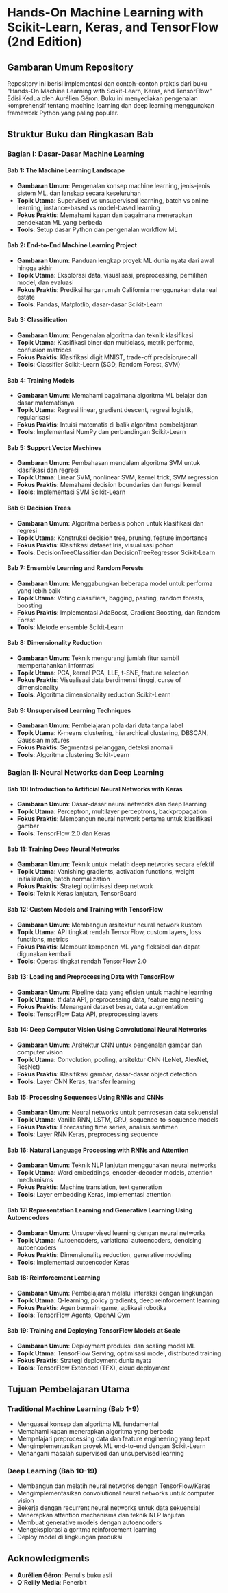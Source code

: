 # Hands-On Machine Learning with Scikit-Learn, Keras, and TensorFlow (2nd Edition)

## Gambaran Umum Repository

Repository ini berisi implementasi dan contoh-contoh praktis dari buku "Hands-On Machine Learning with Scikit-Learn, Keras, and TensorFlow" Edisi Kedua oleh Aurélien Géron. Buku ini menyediakan pengenalan komprehensif tentang machine learning dan deep learning menggunakan framework Python yang paling populer.

## Struktur Buku dan Ringkasan Bab

### **Bagian I: Dasar-Dasar Machine Learning**

#### Bab 1: The Machine Learning Landscape
- **Gambaran Umum**: Pengenalan konsep machine learning, jenis-jenis sistem ML, dan lanskap secara keseluruhan
- **Topik Utama**: Supervised vs unsupervised learning, batch vs online learning, instance-based vs model-based learning
- **Fokus Praktis**: Memahami kapan dan bagaimana menerapkan pendekatan ML yang berbeda
- **Tools**: Setup dasar Python dan pengenalan workflow ML

#### Bab 2: End-to-End Machine Learning Project
- **Gambaran Umum**: Panduan lengkap proyek ML dunia nyata dari awal hingga akhir
- **Topik Utama**: Eksplorasi data, visualisasi, preprocessing, pemilihan model, dan evaluasi
- **Fokus Praktis**: Prediksi harga rumah California menggunakan data real estate
- **Tools**: Pandas, Matplotlib, dasar-dasar Scikit-Learn

#### Bab 3: Classification
- **Gambaran Umum**: Pengenalan algoritma dan teknik klasifikasi
- **Topik Utama**: Klasifikasi biner dan multiclass, metrik performa, confusion matrices
- **Fokus Praktis**: Klasifikasi digit MNIST, trade-off precision/recall
- **Tools**: Classifier Scikit-Learn (SGD, Random Forest, SVM)

#### Bab 4: Training Models
- **Gambaran Umum**: Memahami bagaimana algoritma ML belajar dan dasar matematisnya
- **Topik Utama**: Regresi linear, gradient descent, regresi logistik, regularisasi
- **Fokus Praktis**: Intuisi matematis di balik algoritma pembelajaran
- **Tools**: Implementasi NumPy dan perbandingan Scikit-Learn

#### Bab 5: Support Vector Machines
- **Gambaran Umum**: Pembahasan mendalam algoritma SVM untuk klasifikasi dan regresi
- **Topik Utama**: Linear SVM, nonlinear SVM, kernel trick, SVM regression
- **Fokus Praktis**: Memahami decision boundaries dan fungsi kernel
- **Tools**: Implementasi SVM Scikit-Learn

#### Bab 6: Decision Trees
- **Gambaran Umum**: Algoritma berbasis pohon untuk klasifikasi dan regresi
- **Topik Utama**: Konstruksi decision tree, pruning, feature importance
- **Fokus Praktis**: Klasifikasi dataset Iris, visualisasi pohon
- **Tools**: DecisionTreeClassifier dan DecisionTreeRegressor Scikit-Learn

#### Bab 7: Ensemble Learning and Random Forests
- **Gambaran Umum**: Menggabungkan beberapa model untuk performa yang lebih baik
- **Topik Utama**: Voting classifiers, bagging, pasting, random forests, boosting
- **Fokus Praktis**: Implementasi AdaBoost, Gradient Boosting, dan Random Forest
- **Tools**: Metode ensemble Scikit-Learn

#### Bab 8: Dimensionality Reduction
- **Gambaran Umum**: Teknik mengurangi jumlah fitur sambil mempertahankan informasi
- **Topik Utama**: PCA, kernel PCA, LLE, t-SNE, feature selection
- **Fokus Praktis**: Visualisasi data berdimensi tinggi, curse of dimensionality
- **Tools**: Algoritma dimensionality reduction Scikit-Learn

#### Bab 9: Unsupervised Learning Techniques
- **Gambaran Umum**: Pembelajaran pola dari data tanpa label
- **Topik Utama**: K-means clustering, hierarchical clustering, DBSCAN, Gaussian mixtures
- **Fokus Praktis**: Segmentasi pelanggan, deteksi anomali
- **Tools**: Algoritma clustering Scikit-Learn

### **Bagian II: Neural Networks dan Deep Learning**

#### Bab 10: Introduction to Artificial Neural Networks with Keras
- **Gambaran Umum**: Dasar-dasar neural networks dan deep learning
- **Topik Utama**: Perceptron, multilayer perceptrons, backpropagation
- **Fokus Praktis**: Membangun neural network pertama untuk klasifikasi gambar
- **Tools**: TensorFlow 2.0 dan Keras

#### Bab 11: Training Deep Neural Networks
- **Gambaran Umum**: Teknik untuk melatih deep networks secara efektif
- **Topik Utama**: Vanishing gradients, activation functions, weight initialization, batch normalization
- **Fokus Praktis**: Strategi optimisasi deep network
- **Tools**: Teknik Keras lanjutan, TensorBoard

#### Bab 12: Custom Models and Training with TensorFlow
- **Gambaran Umum**: Membangun arsitektur neural network kustom
- **Topik Utama**: API tingkat rendah TensorFlow, custom layers, loss functions, metrics
- **Fokus Praktis**: Membuat komponen ML yang fleksibel dan dapat digunakan kembali
- **Tools**: Operasi tingkat rendah TensorFlow 2.0

#### Bab 13: Loading and Preprocessing Data with TensorFlow
- **Gambaran Umum**: Pipeline data yang efisien untuk machine learning
- **Topik Utama**: tf.data API, preprocessing data, feature engineering
- **Fokus Praktis**: Menangani dataset besar, data augmentation
- **Tools**: TensorFlow Data API, preprocessing layers

#### Bab 14: Deep Computer Vision Using Convolutional Neural Networks
- **Gambaran Umum**: Arsitektur CNN untuk pengenalan gambar dan computer vision
- **Topik Utama**: Convolution, pooling, arsitektur CNN (LeNet, AlexNet, ResNet)
- **Fokus Praktis**: Klasifikasi gambar, dasar-dasar object detection
- **Tools**: Layer CNN Keras, transfer learning

#### Bab 15: Processing Sequences Using RNNs and CNNs
- **Gambaran Umum**: Neural networks untuk pemrosesan data sekuensial
- **Topik Utama**: Vanilla RNN, LSTM, GRU, sequence-to-sequence models
- **Fokus Praktis**: Forecasting time series, analisis sentimen
- **Tools**: Layer RNN Keras, preprocessing sequence

#### Bab 16: Natural Language Processing with RNNs and Attention
- **Gambaran Umum**: Teknik NLP lanjutan menggunakan neural networks
- **Topik Utama**: Word embeddings, encoder-decoder models, attention mechanisms
- **Fokus Praktis**: Machine translation, text generation
- **Tools**: Layer embedding Keras, implementasi attention

#### Bab 17: Representation Learning and Generative Learning Using Autoencoders
- **Gambaran Umum**: Unsupervised learning dengan neural networks
- **Topik Utama**: Autoencoders, variational autoencoders, denoising autoencoders
- **Fokus Praktis**: Dimensionality reduction, generative modeling
- **Tools**: Implementasi autoencoder Keras

#### Bab 18: Reinforcement Learning
- **Gambaran Umum**: Pembelajaran melalui interaksi dengan lingkungan
- **Topik Utama**: Q-learning, policy gradients, deep reinforcement learning
- **Fokus Praktis**: Agen bermain game, aplikasi robotika
- **Tools**: TensorFlow Agents, OpenAI Gym

#### Bab 19: Training and Deploying TensorFlow Models at Scale
- **Gambaran Umum**: Deployment produksi dan scaling model ML
- **Topik Utama**: TensorFlow Serving, optimisasi model, distributed training
- **Fokus Praktis**: Strategi deployment dunia nyata
- **Tools**: TensorFlow Extended (TFX), cloud deployment

## Tujuan Pembelajaran Utama

### Traditional Machine Learning (Bab 1-9)
- Menguasai konsep dan algoritma ML fundamental
- Memahami kapan menerapkan algoritma yang berbeda
- Mempelajari preprocessing data dan feature engineering yang tepat
- Mengimplementasikan proyek ML end-to-end dengan Scikit-Learn
- Menangani masalah supervised dan unsupervised learning

### Deep Learning (Bab 10-19)
- Membangun dan melatih neural networks dengan TensorFlow/Keras
- Mengimplementasikan convolutional neural networks untuk computer vision
- Bekerja dengan recurrent neural networks untuk data sekuensial
- Menerapkan attention mechanisms dan teknik NLP lanjutan
- Membuat generative models dengan autoencoders
- Mengeksplorasi algoritma reinforcement learning
- Deploy model di lingkungan produksi

## Acknowledgments

- **Aurélien Géron**: Penulis buku asli
- **O'Reilly Media**: Penerbit
